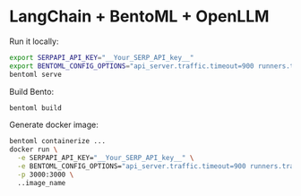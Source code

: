 # LangChain + BentoML + OpenLLM

Run it locally:

```bash
export SERPAPI_API_KEY="__Your_SERP_API_key__"
export BENTOML_CONFIG_OPTIONS="api_server.traffic.timeout=900 runners.traffic.timeout=900"
bentoml serve
```

Build Bento:

```bash
bentoml build
```

Generate docker image:

```bash
bentoml containerize ...
docker run \
  -e SERPAPI_API_KEY="__Your_SERP_API_key__" \
  -e BENTOML_CONFIG_OPTIONS="api_server.traffic.timeout=900 runners.traffic.timeout=900" \
  -p 3000:3000 \
  ..image_name

```
